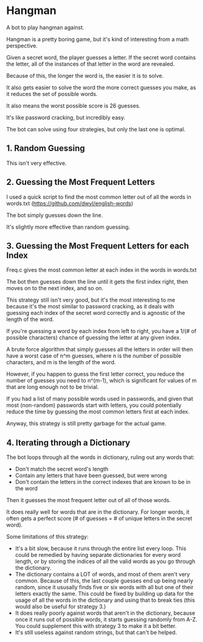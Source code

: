 # Hangman

A bot to play hangman against.

Hangman is a pretty boring game, but it's kind of interesting from a math perspective.

Given a secret word, the player guesses a letter. If the secret word contains the letter, all of the instances of that letter in the word are revealed.

Because of this, the longer the word is, the easier it is to solve.

It also gets easier to solve the word the more correct guesses you make, as it reduces the set of possible words.

It also means the worst possible score is 26 guesses.

It's like password cracking, but incredibly easy.

The bot can solve using four strategies, but only the last one is optimal.

## 1. Random Guessing
This isn't very effective.

## 2. Guessing the Most Frequent Letters
I used a quick script to find the most common letter out of all the words in words.txt (https://github.com/dwyl/english-words)

The bot simply guesses down the line.

It's slightly more effective than random guessing.

## 3. Guessing the Most Frequent Letters for each Index
Freq.c gives the most common letter at each index in the words in words.txt

The bot then guesses down the line until it gets the first index right, then moves on to the next index, and so on.

This strategy still isn't very good, but it's the most interesting to me because it's the most similar to password cracking, as it deals with guessing each index of the secret word correctly and is agnostic of the length of the word.

If you're guessing a word by each index from left to right, you have a 1/(# of possible characters) chance of guessing the letter at any given index.

A brute force algorithm that simply guesses all the letters in order will then have a worst case of n^m guesses, where n is the number of possible characters, and m is the length of the word.

However, if you happen to guess the first letter correct, you reduce the number of guesses you need to n^(m-1), which is significant for values of m that are long enough not to be trivial.

If you had a list of many possible words used in passwords, and given that most (non-random) passwords start with letters, you could potentially reduce the time by guessing the 
most common letters first at each index.

Anyway, this strategy is still pretty garbage for the actual game.

## 4. Iterating through a Dictionary
The bot loops through all the words in dictionary, ruling out any words that:
- Don't match the secret word's length
- Contain any letters that have been guessed, but were wrong
- Don't contain the letters in the correct indexes that are known to be in the word

Then it guesses the most frequent letter out of all of those words.

It does really well for words that are in the dictionary. For longer words, it often gets a perfect score (# of guesses = # of unique letters in the secret word).

Some limitations of this strategy:
- It's a bit slow, because it runs through the entire list every loop. This could be remedied by having separate dictionaries for every word length, or by storing the indices of all the valid words as you go through the dictionary.
- The dictionary contains a LOT of words, and most of them aren't very common. Because of this, the last couple guesses end up being nearly random, since it ususally finds five or six words with all but one of their letters exactly the same. This could be fixed by building up data for the usage of all the words in the dictionary and using that to break ties (this would also be useful for strategy 3.)
- It does really poorly against words that aren't in the dictionary, because once it runs out of possible words, it starts guessing randomly from A-Z. You could supplement this with strategy 3 to make it a bit better.
- It's still useless against random strings, but that can't be helped.
